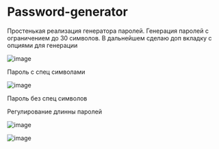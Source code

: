 # Password-generator
Простенькая реализация генератора паролей. Генерация паролей с ограничением до 30 символов. В дальнейшем сделаю доп вкладку с опциями для генерации

![image](https://github.com/Faer-Foxyc/Password-generator/assets/75839381/4165c8ad-fd6d-45c3-bfca-7821ecaf6fe2)

Пароль с спец символами

![image](https://github.com/Faer-Foxyc/Password-generator/assets/75839381/e316d480-63e5-49bd-ac02-2c924c96a6f8)

Пароль без спец символов

Регулирование длинны паролей

![image](https://github.com/Faer-Foxyc/Password-generator/assets/75839381/07798cb0-591d-4590-9bde-279a2ad480bb)

![image](https://github.com/Faer-Foxyc/Password-generator/assets/75839381/338cde64-008f-4ef7-8c0b-8ef7360f9a91)

